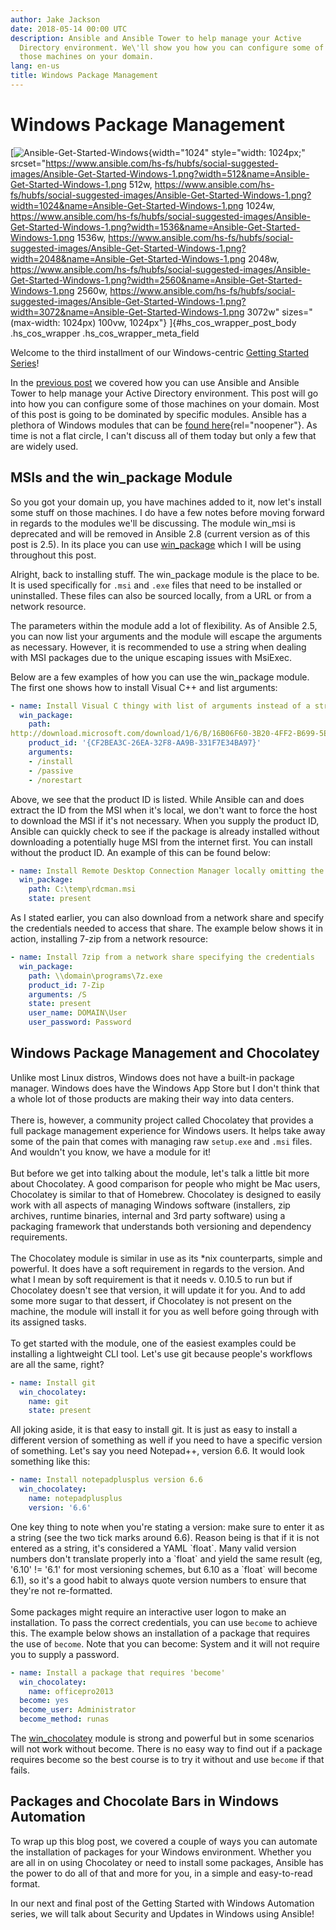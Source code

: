 ```yaml
---
author: Jake Jackson
date: 2018-05-14 00:00 UTC
description: Ansible and Ansible Tower to help manage your Active
  Directory environment. We\'ll show you how you can configure some of
  those machines on your domain.
lang: en-us
title: Windows Package Management
---
```


# Windows Package Management

[![Ansible-Get-Started-Windows](https://www.ansible.com/hs-fs/hubfs/social-suggested-images/Ansible-Get-Started-Windows-1.png?width=1024&name=Ansible-Get-Started-Windows-1.png){width="1024"
style="width: 1024px;"
srcset="https://www.ansible.com/hs-fs/hubfs/social-suggested-images/Ansible-Get-Started-Windows-1.png?width=512&name=Ansible-Get-Started-Windows-1.png 512w, https://www.ansible.com/hs-fs/hubfs/social-suggested-images/Ansible-Get-Started-Windows-1.png?width=1024&name=Ansible-Get-Started-Windows-1.png 1024w, https://www.ansible.com/hs-fs/hubfs/social-suggested-images/Ansible-Get-Started-Windows-1.png?width=1536&name=Ansible-Get-Started-Windows-1.png 1536w, https://www.ansible.com/hs-fs/hubfs/social-suggested-images/Ansible-Get-Started-Windows-1.png?width=2048&name=Ansible-Get-Started-Windows-1.png 2048w, https://www.ansible.com/hs-fs/hubfs/social-suggested-images/Ansible-Get-Started-Windows-1.png?width=2560&name=Ansible-Get-Started-Windows-1.png 2560w, https://www.ansible.com/hs-fs/hubfs/social-suggested-images/Ansible-Get-Started-Windows-1.png?width=3072&name=Ansible-Get-Started-Windows-1.png 3072w"
sizes="(max-width: 1024px) 100vw, 1024px"} ]{#hs_cos_wrapper_post_body
.hs_cos_wrapper .hs_cos_wrapper_meta_field

Welcome to the third installment of our Windows-centric [Getting Started
Series](/blog/topic/getting-started)!

In the [previous post](/blog/active-directory-ansible-tower) we covered
how you can use Ansible and Ansible Tower to help manage your Active
Directory environment. This post will go into how you can configure some
of those machines on your domain. Most of this post is going to be
dominated by specific modules. Ansible has a plethora of Windows modules
that can be [found
here](https://docs.ansible.com/ansible/latest/collections/index_module.html#ansible-windows){rel="noopener"}.
As time is not a flat circle, I can't discuss all of them today but only
a few that are widely used.

## MSIs and the win_package Module

So you got your domain up, you have machines added to it, now let's
install some stuff on those machines. I do have a few notes before
moving forward in regards to the modules we'll be discussing. The module
win_msi is deprecated and will be removed in Ansible 2.8 (current
version as of this post is 2.5). In its place you can use
[win_package](http://docs.ansible.com/ansible/latest/modules/win_package_module.html#win-package-module)
which I will be using throughout this post.

Alright, back to installing stuff. The win_package module is the place
to be. It is used specifically for `.msi` and `.exe` files that need to
be installed or uninstalled. These files can also be sourced locally,
from a URL or from a network resource.

The parameters within the module add a lot of flexibility. As of Ansible
2.5, you can now list your arguments and the module will escape the
arguments as necessary. However, it is recommended to use a string when
dealing with MSI packages due to the unique escaping issues with
MsiExec.

Below are a few examples of how you can use the win_package module. The
first one shows how to install Visual C++ and list arguments:

```yml
- name: Install Visual C thingy with list of arguments instead of a string
  win_package:
    path: 
http://download.microsoft.com/download/1/6/B/16B06F60-3B20-4FF2-B699-5E9B7962F9AE/VSU_4/vcredist_x64.exe
    product_id: '{CF2BEA3C-26EA-32F8-AA9B-331F7E34BA97}'
    arguments:
    - /install
    - /passive
    - /norestart
```

Above, we see that the product ID is listed. While Ansible can and does
extract the ID from the MSI when it\'s local, we don\'t want to force
the host to download the MSI if it\'s not necessary. When you supply the
product ID, Ansible can quickly check to see if the package is already
installed without downloading a potentially huge MSI from the internet
first. You can install without the product ID. An example of this can be
found below: 

```yml
- name: Install Remote Desktop Connection Manager locally omitting the product_id
  win_package:
    path: C:\temp\rdcman.msi
    state: present
```

As I stated earlier, you can also download from a network share and
specify the credentials needed to access that share. The example below
shows it in action, installing 7-zip from a network resource: 

```yml
- name: Install 7zip from a network share specifying the credentials
  win_package:
    path: \\domain\programs\7z.exe
    product_id: 7-Zip
    arguments: /S
    state: present
    user_name: DOMAIN\User
    user_password: Password
```

## Windows Package Management and Chocolatey

Unlike most Linux distros, Windows does not have a built-in package
manager. Windows does have the Windows App Store but I don't think that
a whole lot of those products are making their way into data centers.\
\
There is, however, a community project called Chocolatey that provides a
full package management experience for Windows users. It helps take away
some of the pain that comes with managing raw `setup.exe` and `.msi`
files. And wouldn\'t you know, we have a module for it!\
\
But before we get into talking about the module, let's talk a little bit
more about Chocolatey. A good comparison for people who might be Mac
users, Chocolatey is similar to that of Homebrew. Chocolatey is designed
to easily work with all aspects of managing Windows software
(installers, zip archives, runtime binaries, internal and 3rd party
software) using a packaging framework that understands both versioning
and dependency requirements.\
\
The Chocolatey module is similar in use as its \*nix counterparts,
simple and powerful. It does have a soft requirement in regards to the
version. And what I mean by soft requirement is that it needs v. 0.10.5
to run but if Chocolatey doesn't see that version, it will update it for
you. And to add some more sugar to that dessert, if Chocolatey is not
present on the machine, the module will install it for you as well
before going through with its assigned tasks.\
\
To get started with the module, one of the easiest examples could be
installing a lightweight CLI tool. Let's use git because people's
workflows are all the same, right?

```yml
- name: Install git
  win_chocolatey:
    name: git
    state: present
```

All joking aside, it is that easy to install git. It is just as easy to
install a different version of something as well if you need to have a
specific version of something. Let's say you need Notepad++, version
6.6. It would look something like this: 

```yml
- name: Install notepadplusplus version 6.6
  win_chocolatey:
    name: notepadplusplus
    version: '6.6'
```

One key thing to note when you're stating a version: make sure to enter
it as a string (see the two tick marks around 6.6). Reason being is that
if it is not entered as a string, it's considered a YAML \`float\`. Many
valid version numbers don\'t translate properly into a \`float\` and
yield the same result (eg, \'6.10\' != \'6.1\' for most versioning
schemes, but 6.10 as a \`float\` will become 6.1), so it\'s a good habit
to always quote version numbers to ensure that they\'re not
re-formatted.\
\
Some packages might require an interactive user logon to make an
installation. To pass the correct credentials, you can use `become` to
achieve this. The example below shows an installation of a package that
requires the use of `become`. Note that you can become: System and it
will not require you to supply a password.

```yml
- name: Install a package that requires 'become'
  win_chocolatey:
    name: officepro2013
  become: yes
  become_user: Administrator
  become_method: runas
```

The
[win_chocolatey](http://docs.ansible.com/ansible/latest/modules/win_chocolatey_module.html#win-chocolatey-module)
module is strong and powerful but in some scenarios will not work
without become. There is no easy way to find out if a package requires
become so the best course is to try it without and use `become` if that
fails. 

## Packages and Chocolate Bars in Windows Automation

To wrap up this blog post, we covered a couple of ways you can automate
the installation of packages for your Windows environment. Whether you
are all in on using Chocolatey or need to install some packages, Ansible
has the power to do all of that and more for you, in a simple and
easy-to-read format.

In our next and final post of the Getting Started with Windows
Automation series, we will talk about Security and Updates in Windows
using Ansible!
